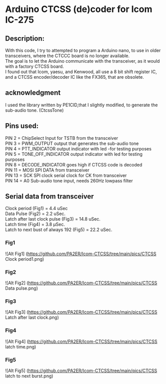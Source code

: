 # Arduino CTCSS (de)coder for Icom IC-275

## Description:
With this code, I try to attempted to program a Arduino nano, to use in older transceivers, where the CTCCC board is no longer available.<br>
The goal is to let the Arduino communicate with the transceiver, as it would with a factory CTCSS board.<br>
I found out that Icom, yaesu, and Kenwood, all use a 8 bit shift register IC, and a CTCSS encoder/decoder IC like the FX365, that are obsolete.</p>
## acknowledgment
I used the library written by PE1CID,that I slightly modified, to generate the sub-audio tone. (CtcssTone)</p>
## Pins used:<br>
PIN 2 = ChipSelect Input for TSTB from the transceiver<br>
PIN 3 = PWM_OUTPUT output that generates the sub-audio tone<br>
PIN 4 = PTT_INDICATOR output indicator with led -for testing purposes<br>
PIN 5 = TONE_OFF_INDICATOR output indicator with led for testing purposes<br>
PIN 8 = DECODE_INDICATOR goes high if CTCSS code is decoded<br>
PIN 11 = MOSI SPI DATA from transceiver<br>
PIN 13 = SCK SPI clock serial clock for CK from transceiver<br>
PIN 14 = A0 Sub-audio tone input, needs 260Hz lowpass filter<p>
## Serial data from transceiver
Clock period (Fig1) = 4.4 uSec<BR>
Data Pulse (Fig2) = 2.2 uSec.<BR>
Latch after last clock pulse (Fig3) = 14.8 uSec.<BR>
Latch time (Fig4) = 3.8 µSec.<BR>
Latch to next bust of always 192 (Fig5) = 22.2 uSec.<BR>
### Fig1
![Alt Fig1] (https://github.com/PA2ER/Icom-CTCSS/tree/main/pics/CTCSS Clock period1.png)
### Fig2
![Alt Fig2] (https://github.com/PA2ER/Icom-CTCSS/tree/main/pics/CTCSS Data pulse.png)
### Fig3
![Alt Fig3] (https://github.com/PA2ER/Icom-CTCSS/tree/main/pics/CTCSS Latch after last clock.png)
### Fig4
![Alt Fig4] (https://github.com/PA2ER/Icom-CTCSS/tree/main/pics/CTCSS latch time.png)
### Fig5
![Alt Fig5] (https://github.com/PA2ER/Icom-CTCSS/tree/main/pics/CTCSS latch to next burst.png)